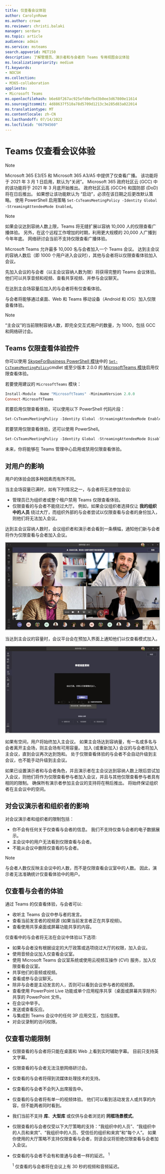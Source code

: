 ```yaml
---
title: 仅查看会议体验
author: CarolynRowe
ms.author: crowe
ms.reviewer: christi.balaki
manager: serdars
ms.topic: article
audience: admin
ms.service: msteams
search.appverid: MET150
description: 了解管理员、演示者和与会者的 Teams 专用视图会议体验
ms.localizationpriority: medium
f1.keywords:
- NOCSH
ms.collection:
- M365-collaboration
appliesto:
- Microsoft Teams
ms.openlocfilehash: b6e68f267ac925efd0efbd3b0ee3d67800e11614
ms.sourcegitcommit: 4d88637f510a78d5709d1213c3e285d83a022014
ms.translationtype: MT
ms.contentlocale: zh-CN
ms.lasthandoff: 07/14/2022
ms.locfileid: "66794560"
---
```

# <a name="teams-view-only-meeting-experience"></a>Teams 仅查看会议体验

> [!Note]
> Microsoft 365 E3/E5 和 Microsoft 365 A3/A5 中提供了仅查看广播。 该功能将于 2021 年 3 月 1 日启用，默认为“关闭”。 Microsoft 365 政府社区云 (GCC) 中的该功能将于 2021 年 3 月底开始推出。 政府社区云高 (GCCH) 和国防部 (DoD) 将在日后推出。 如果想让该功能默认为 “启动”，必须在该日期之后更改默认策略。 使用 PowerShell 启用策略 `Set-CsTeamsMeetingPolicy -Identity Global -StreamingAttendeeMode Enabled`。

> [!Note]
> 如果会议达到容纳人数上限，Teams 将无缝扩展以容纳 10,000 人的仅限查看广播体验。 另外，在这个远程工作增加的时期，利用更大规模的 20,000 人广播到今年年底。 网络研讨会当前不支持仅限查看广播体验。

Microsoft Teams 允许最多 10,000 名与会者加入一个 Teams 会议。 达到主会议的容纳人数后（即 1000 个用户进入会议时），其他与会者将以仅限查看体验加入会议。

先加入会议的与会者（以主会议容纳人数为限）将获得完整的 Teams 会议体验。 他们可以共享音频和视频、查看共享视频、并参与会议聊天。

在达到主会场容量后加入的与会者将有仅查看体验。

与会者将能够通过桌面、Web 和 Teams 移动设备（Android 和 iOS）加入仅限查看体验。

> [!Note]
> “主会议”的当前限制容纳人数，即完全交互式用户的数量，为 1000，包括 GCC 和网络研讨会。

## <a name="teams-view-only-experience-controls"></a>Teams 仅限查看体验控件

你可以使用 [SkypeForBusiness PowerShell 模块](/powershell/module/skype/?view=skype-ps)中的 [`Set-CsTeamsMeetingPolicy`](/powershell/module/skype/set-csteamsmeetingpolicy?view=skype-ps)cmdlet 或至少版本 2.0.0 的 [MicrosoftTeams 模块](https://www.powershellgallery.com/packages/MicrosoftTeams)启用仅限查看体验。

若要使用建议的 `MicrosoftTeams` 模块：

```PowerShell
Install-Module -Name "MicrosoftTeams" -MinimumVersion 2.0.0
Connect-MicrosoftTeams
```

若要启用仅限查看体验，可以使用以下 PowerShell 代码片段：

```PowerShell
Set-CsTeamsMeetingPolicy -Identity Global -StreamingAttendeeMode Enabled
```

若要禁用仅限查看体验，还可以使用 PowerShell。

```PowerShell
Set-CsTeamsMeetingPolicy -Identity Global -StreamingAttendeeMode Disabled
```

未来，你将能够在 Teams 管理中心启用或禁用仅限查看体验。

## <a name="impact-to-users"></a>对用户的影响

用户的体验会因多种因素而有所不同。

当主会场容量已满时，如有下列情况之一，与会者将无法参加会议:

- 管理员已为组织者或整个租户禁用 Teams 仅限查看体验。
- 仅限查看的与会者不能绕过大厅。 例如，如果会议组织者选择仅让 **我的组织中的人员** 绕过大厅，而组织外部的与会者尝试以仅限查看与会者的身份加入，则他们将无法加入会议。

达到主会议容纳人数时，会议组织者和演示者会看到一条横幅，通知他们新与会者将作为仅限查看与会者加入会议。

  ![组织者和演示者的 Teams 客户端和标题消息。](media/chat-and-banner-message.png)

当达到主会议的容量时，会议平台会在预加入界面上通知他们以仅查看模式加入。

  ![Teams 预加入屏幕和参与者信息告知他们将以仅限查看模式加入。](media/view-only-pre-join-screen.png)

如果有空间，用户将始终加入主会议。 如果主会场达到容纳量，有一名或多名与会者离开主会场，则主会场有可用容量。 加入 (或重新加入) 会议的与会者将加入主会议，直到会议再次达到饱和。 处于仅限查看体验的与会者不会自动升级到主会议，也不能手动升级到主会议。

如果已设置演示者和与会者角色，并且演示者在主会议达到容纳人数上限后尝试加入会议，则他们将作为仅限查看参与者加入会议，并且与其他仅限查看参与者具有相同的限制。 确保所有演示者参加主会议的支持将在稍后推出。 将始终保证组织者在主会议中的空间。

## <a name="impact-to-meeting-presenters-and-organizers"></a>对会议演示者和组织者的影响

对会议演示者和组织者的限制包括：

- 你不会有任何关于仅查看与会者的信息。 我们不支持仅查与会者的电子数据展示。
- 主会议中的用户无法看到仅限查看与会者。
- 不能从会议中删除仅查看的与会者。

> [!Note]
> 与会者人数仅反映主会议中的人数，而不是仅限查看会议室中的人数。 因此，演示者无法准确统计仅查看体验中的用户。

## <a name="experience-for-view-only-attendees"></a>仅查看与会者的体验

通过 Teams 的仅查看体验，与会者可以:

- 收听主 Teams 会议中参与者的发言。
- 查看当前发言者的视频源 (如果当前发言者正在共享视频)。
- 查看使用共享桌面或屏幕功能共享的内容。

仅查看中的与会者将无法在会议中体验以下选项:

- 如果与会者没有根据设定的大厅政策或选项绕过大厅的权限，加入会议。
- 使用音频会议加入仅查看会议室。
- 使用 Microsoft Teams 会议室系统或使用云视频互操作 (CVI) 服务，加入仅限查看会议室。
- 共享他们的音频或视频。
- 查看或参与会议聊天。
- 除非与会者是主动发言的人，否则可以看到会议参与者的视频源。
- 查看使用 PowerPoint Live 功能或单个应用程序共享（桌面或屏幕共享除外）共享的 PowerPoint 文件。
- 在会议中举手。
- 发送或查看反应。
- 与集成到 Teams 会议中的任何 3P 应用交互，包括投票。
- 对会议录制的访问权限。

## <a name="view-only-feature-limitations"></a>仅查看功能限制

- 仅限查看的与会者将只能在桌面和 Web 上看到实时辅助字幕。 目前只支持英文字幕。
- 仅限查看的与会者无法注册网络研讨会。
- 仅查看的与会者将得到流媒体处理技术的支持。
- 仅查看的与会者不会列入出席报告中。
- 仅查看的与会者将有单一的视频体验。 他们可以看到活动发言人或共享的内容，但不能两者同时看到。
- 我们当前不支持 **库**、**大型库** 或仅供与会者浏览的 **同框场景模式**。
- 仅限查看的与会者仅受以下大厅策略的支持：“我组织中的人员”、“我组织中的人员和来宾”、“我组织中的人员、受信任的组织和来宾”和“每个人”。 如果你使用的大厅策略不支持仅限查看与会者，则该会议将拒绝仅限查看与会者加入会议。 
- 仅查看的与会者不会有和普通与会者一样的延迟。 <sup>1</sup>

  <sup>1</sup> 仅查看的与会者将在会议上有 30 秒的视频和音频延迟。  
